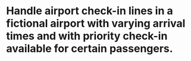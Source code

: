# Handle airport check-in lines in a fictional airport with varying arrival times and with priority check-in available for certain passengers.

